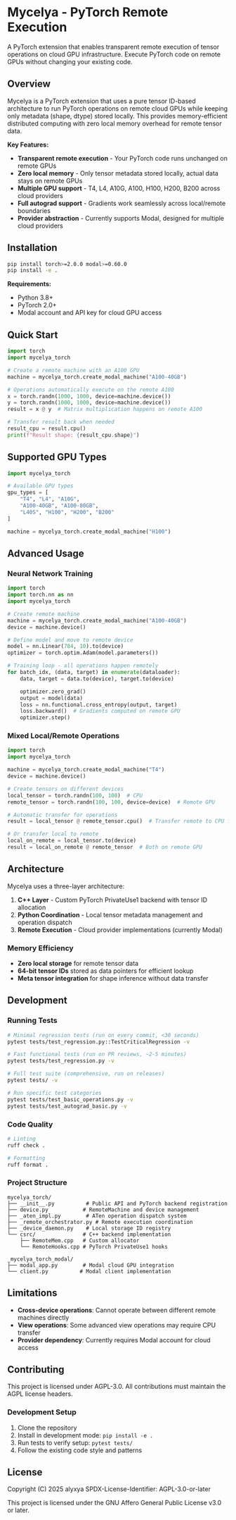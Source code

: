 # Mycelya - PyTorch Remote Execution

A PyTorch extension that enables transparent remote execution of tensor operations on cloud GPU infrastructure. Execute PyTorch code on remote GPUs without changing your existing code.

## Overview

Mycelya is a PyTorch extension that uses a pure tensor ID-based architecture to run PyTorch operations on remote cloud GPUs while keeping only metadata (shape, dtype) stored locally. This provides memory-efficient distributed computing with zero local memory overhead for remote tensor data.

**Key Features:**
- **Transparent remote execution** - Your PyTorch code runs unchanged on remote GPUs
- **Zero local memory** - Only tensor metadata stored locally, actual data stays on remote GPUs
- **Multiple GPU support** - T4, L4, A10G, A100, H100, H200, B200 across cloud providers
- **Full autograd support** - Gradients work seamlessly across local/remote boundaries
- **Provider abstraction** - Currently supports Modal, designed for multiple cloud providers

## Installation

```bash
pip install torch>=2.0.0 modal>=0.60.0
pip install -e .
```

**Requirements:**
- Python 3.8+
- PyTorch 2.0+
- Modal account and API key for cloud GPU access

## Quick Start

```python
import torch
import mycelya_torch

# Create a remote machine with an A100 GPU
machine = mycelya_torch.create_modal_machine("A100-40GB")

# Operations automatically execute on the remote A100
x = torch.randn(1000, 1000, device=machine.device())
y = torch.randn(1000, 1000, device=machine.device())
result = x @ y  # Matrix multiplication happens on remote A100

# Transfer result back when needed
result_cpu = result.cpu()
print(f"Result shape: {result_cpu.shape}")
```

## Supported GPU Types

```python
import mycelya_torch

# Available GPU types
gpu_types = [
    "T4", "L4", "A10G",
    "A100-40GB", "A100-80GB",
    "L40S", "H100", "H200", "B200"
]

machine = mycelya_torch.create_modal_machine("H100")
```

## Advanced Usage

### Neural Network Training

```python
import torch
import torch.nn as nn
import mycelya_torch

# Create remote machine
machine = mycelya_torch.create_modal_machine("A100-40GB")
device = machine.device()

# Define model and move to remote device
model = nn.Linear(784, 10).to(device)
optimizer = torch.optim.Adam(model.parameters())

# Training loop - all operations happen remotely
for batch_idx, (data, target) in enumerate(dataloader):
    data, target = data.to(device), target.to(device)

    optimizer.zero_grad()
    output = model(data)
    loss = nn.functional.cross_entropy(output, target)
    loss.backward()  # Gradients computed on remote GPU
    optimizer.step()
```

### Mixed Local/Remote Operations

```python
import torch
import mycelya_torch

machine = mycelya_torch.create_modal_machine("T4")
device = machine.device()

# Create tensors on different devices
local_tensor = torch.randn(100, 100)  # CPU
remote_tensor = torch.randn(100, 100, device=device)  # Remote GPU

# Automatic transfer for operations
result = local_tensor @ remote_tensor.cpu()  # Transfer remote to CPU first

# Or transfer local to remote
local_on_remote = local_tensor.to(device)
result = local_on_remote @ remote_tensor  # Both on remote GPU
```

## Architecture

Mycelya uses a three-layer architecture:

1. **C++ Layer** - Custom PyTorch PrivateUse1 backend with tensor ID allocation
2. **Python Coordination** - Local tensor metadata management and operation dispatch
3. **Remote Execution** - Cloud provider implementations (currently Modal)

### Memory Efficiency

- **Zero local storage** for remote tensor data
- **64-bit tensor IDs** stored as data pointers for efficient lookup
- **Meta tensor integration** for shape inference without data transfer

## Development

### Running Tests

```bash
# Minimal regression tests (run on every commit, <30 seconds)
pytest tests/test_regression.py::TestCriticalRegression -v

# Fast functional tests (run on PR reviews, ~2-5 minutes)
pytest tests/test_regression.py -v

# Full test suite (comprehensive, run on releases)
pytest tests/ -v

# Run specific test categories
pytest tests/test_basic_operations.py -v
pytest tests/test_autograd_basic.py -v
```

### Code Quality

```bash
# Linting
ruff check .

# Formatting
ruff format .
```

### Project Structure

```
mycelya_torch/
├── __init__.py          # Public API and PyTorch backend registration
├── device.py           # RemoteMachine and device management
├── _aten_impl.py        # ATen operation dispatch system
├── _remote_orchestrator.py # Remote execution coordination
├── _device_daemon.py    # Local storage ID registry
└── csrc/               # C++ backend implementation
    ├── RemoteMem.cpp   # Custom allocator
    └── RemoteHooks.cpp # PyTorch PrivateUse1 hooks

_mycelya_torch_modal/
├── modal_app.py        # Modal cloud GPU integration
└── client.py          # Modal client implementation
```

## Limitations

- **Cross-device operations**: Cannot operate between different remote machines directly
- **View operations**: Some advanced view operations may require CPU transfer
- **Provider dependency**: Currently requires Modal account for cloud access

## Contributing

This project is licensed under AGPL-3.0. All contributions must maintain the AGPL license headers.

### Development Setup

1. Clone the repository
2. Install in development mode: `pip install -e .`
3. Run tests to verify setup: `pytest tests/`
4. Follow the existing code style and patterns

## License

Copyright (C) 2025 alyxya
SPDX-License-Identifier: AGPL-3.0-or-later

This project is licensed under the GNU Affero General Public License v3.0 or later.
